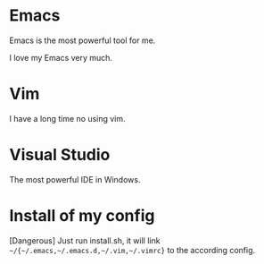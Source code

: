 # Emacs
Emacs is the most powerful tool for me.

I love my Emacs very much.

# Vim
I have a long time no using vim.

# Visual Studio
The most powerful IDE in Windows.

# Install of my config
[Dangerous] Just run install.sh, it will link `~/{~/.emacs,~/.emacs.d,~/.vim,~/.vimrc}` to the according config.
